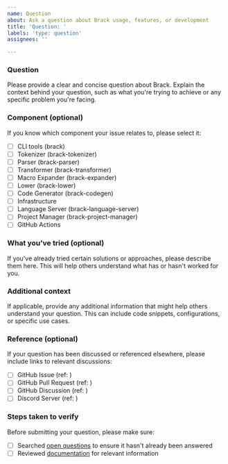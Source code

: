 ```yaml
---
name: Question
about: Ask a question about Brack usage, features, or development
title: 'Question: '
labels: 'type: question'
assignees: ''

---
```


### Question
Please provide a clear and concise question about Brack. Explain the context behind your question, such as what you're trying to achieve or any specific problem you're facing.

### Component (optional)
If you know which component your issue relates to, please select it:

- [ ] CLI tools (brack)
- [ ] Tokenizer (brack-tokenizer)
- [ ] Parser (brack-parser)
- [ ] Transformer (brack-transformer)
- [ ] Macro Expander (brack-expander)
- [ ] Lower (brack-lower)
- [ ] Code Generator (brack-codegen)
- [ ] Infrastructure
- [ ] Language Server (brack-language-server)
- [ ] Project Manager (brack-project-manager)
- [ ] GitHub Actions

### What you've tried (optional)
If you've already tried certain solutions or approaches, please describe them here. This will help others understand what has or hasn't worked for you.

### Additional context
If applicable, provide any additional information that might help others understand your question. This can include code snippets, configurations, or specific use cases.

### Reference (optional)
If your question has been discussed or referenced elsewhere, please include links to relevant discussions:

- [ ] GitHub Issue (ref: <!-- please paste issue link -->)
- [ ] GitHub Pull Request (ref: <!-- please paste pr link -->)
- [ ] GitHub Discussion (ref: <!-- please paste discussion link -->)
- [ ] Discord Server (ref: <!-- please paste message link -->)

### Steps taken to verify
Before submitting your question, please make sure:

- [ ] Searched [open questions] to ensure it hasn't already been answered
- [ ] Reviewed [documentation] for relevant information

[open questions]: https://github.com/brack-lang/brack/issues?q=is%3Aopen+is%3Aissue+label%3A%22type%3A+question%22
[documentation]: https://github.com/brack-lang/brack/tree/develop/doc

